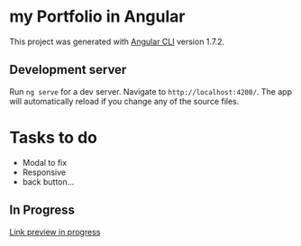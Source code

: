 # my Portfolio in Angular

This project was generated with [Angular CLI](https://github.com/angular/angular-cli) version 1.7.2.

## Development server

Run `ng serve` for a dev server. Navigate to `http://localhost:4200/`. The app will automatically reload if you change any of the source files.

# Tasks to do

  - Modal to fix
  - Responsive
  - back button...


## In Progress
[Link preview in progress](http://humorous-way.surge.sh/)

